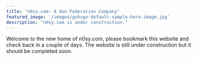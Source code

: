 ```yaml
---
title: 'n0sy.com: A don Federation Company'
featured_image: '/images/gohugo-default-sample-hero-image.jpg'
description: "n0sy.com is under construction."
---
```


Welcome to the new home of n0sy.com, please bookmark this website and check back in a couple of days. The website is still under construction but it should be completed soon.
